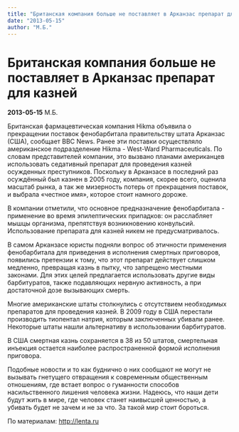 ```yaml
---
title: "Британская компания больше не поставляет в Арканзас препарат для казней"
date: "2013-05-15"
author: "М.Б."
---
```


# Британская компания больше не поставляет в Арканзас препарат для казней

**2013-05-15** М.Б.

Британская фармацевтическая компания Hikma объявила о прекращении поставок фенобарбитала правительству штата Арканзас (США), сообщает BBC News. Ранее эти поставки осуществляло американское подразделение Hikma - West-Ward Pharmaceuticals. По словам представителей компании, это вызвано планами американцев использовать седативный препарат для проведения казней осужденных преступников. Поскольку в Арканзасе в последний раз осуждённый был казнен в 2005 году, компания, скорее всего, оценила масштаб рынка, а так же мизерность потерь от прекращения поставок, и выбрала «честное имя», которое стоит намного дороже.

В компании отметили, что основное предназначение фенобарбитала - применение во время эпилептических припадков: он расслабляет мышцы организма, препятствуя возникновению конвульсий. Использование препарата для казней никем не предусматривалось.

В самом Арканзасе юристы подняли вопрос об этичности применения фенобарбитала для приведения в исполнения смертных приговоров, появились претензии к тому, что этот препарат действует слишком медленно, превращая казнь в пытку, что запрещено местными законами. Для этих целей предлагается использовать другие виды барбитуратов, также подавляющих нервную активность, а при достаточной дозе вызывающих смерть.

Многие американские штаты столкнулись с отсутствием необходимых препаратов для проведения казней. В 2009 году в США перестали производить тиопентал натрия, которым заключенных убивали ранее. Некоторые штаты нашли альтернативу в использовании барбитуратов.

В США смертная казнь сохраняется в 38 из 50 штатов, смертельная инъекция остается наиболее распространенной формой исполнения приговора.

Подобные новости и то как буднично о них сообщают не могут не вызывать гнетущего отвращения к современным общественным отношениям, где встает вопрос о гуманности способов насильственного лишения человека жизни. Надеюсь, что наши дети будут жить в мире, где человек станет наивысшей ценностью, а убивать будет не зачем и не за что. За такой мир стоит бороться.

По материалам: http://lenta.ru